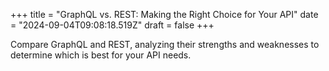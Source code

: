 +++
title = "GraphQL vs. REST: Making the Right Choice for Your API"
date = "2024-09-04T09:08:18.519Z"
draft = false
+++

  Compare GraphQL and REST, analyzing their strengths and weaknesses to determine which is best for your API needs.
        